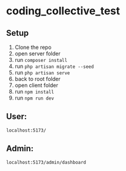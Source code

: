 # coding_collective_test

## Setup
1. Clone the repo
2. open server folder
3. run `composer install`
4. run `php artisan migrate --seed`
5. run `php artisan serve`
6. back to root folder
7. open client folder
8. run `npm install`
9. run `npm run dev`

## User:
`localhost:5173/`

## Admin:
`localhost:5173/admin/dashboard`
